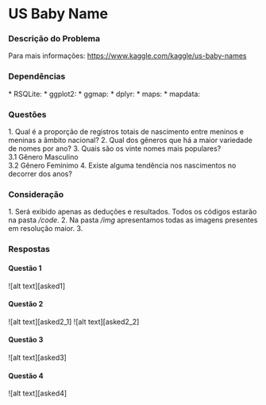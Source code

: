 <h1> US Baby Name </h1>


<h3>Descrição do Problema</h3>

Para mais informações: https://www.kaggle.com/kaggle/us-baby-names

<h3>Dependências</h3>
* RSQLite: 
* ggplot2: 
* ggmap:
* dplyr:
* maps:
* mapdata:

<h3>Questões</h3>
1. Qual é a proporção de registros totais de nascimento entre meninos e meninas a âmbito nacional?
2. Qual dos gêneros que há a maior variedade de nomes por ano?
3. Quais são os vinte nomes mais populares?
<br></t>3.1 Gênero Masculino
<br></t>3.2 Gênero Feminimo
4. Existe alguma tendência nos nascimentos no decorrer dos anos?

<h3>Consideração</h3>
1. Será exibido apenas as deduções e resultados. Todos os códigos estarão na pasta <i>/code</i>. 
2. Na pasta <i>/img</i> apresentamos todas as imagens presentes em resolução maior. 
3. 

<h3>Respostas</h3>
<h4>Questão 1</h3>
![alt text][asked1]

<h4>Questão 2</h3>
![alt text][asked2_1]
![alt text][asked2_2]

<h4>Questão 3</h3>
![alt text][asked3]

<h4>Questão 4</h3>
![alt text][asked4]

[asked1]: https://github.com/wyassue/teste/blob/master/img/%20answer1.png "Questão 1"
[asked2_1]: https://github.com/wyassue/teste/blob/master/img/%20answer2_F_v2.png "Questão 2"
[asked2_2]: https://github.com/wyassue/teste/blob/master/img/%20answer2_M_v2.png "Questão 2"
[asked3]: https://github.com/wyassue/teste/blob/master/img/%20answer3.png "Questão 3"
[asked4]: https://github.com/wyassue/teste/blob/master/img/%20answer4.png "Questão 4"

